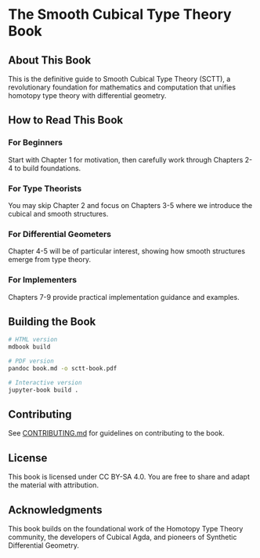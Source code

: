 # The Smooth Cubical Type Theory Book

## About This Book

This is the definitive guide to Smooth Cubical Type Theory (SCTT), a revolutionary foundation for mathematics and computation that unifies homotopy type theory with differential geometry.

## How to Read This Book

### For Beginners
Start with Chapter 1 for motivation, then carefully work through Chapters 2-4 to build foundations.

### For Type Theorists
You may skip Chapter 2 and focus on Chapters 3-5 where we introduce the cubical and smooth structures.

### For Differential Geometers
Chapter 4-5 will be of particular interest, showing how smooth structures emerge from type theory.

### For Implementers
Chapters 7-9 provide practical implementation guidance and examples.

## Building the Book

```bash
# HTML version
mdbook build

# PDF version
pandoc book.md -o sctt-book.pdf

# Interactive version
jupyter-book build .
```

## Contributing

See [CONTRIBUTING.md](CONTRIBUTING.md) for guidelines on contributing to the book.

## License

This book is licensed under CC BY-SA 4.0. You are free to share and adapt the material with attribution.

## Acknowledgments

This book builds on the foundational work of the Homotopy Type Theory community, the developers of Cubical Agda, and pioneers of Synthetic Differential Geometry.